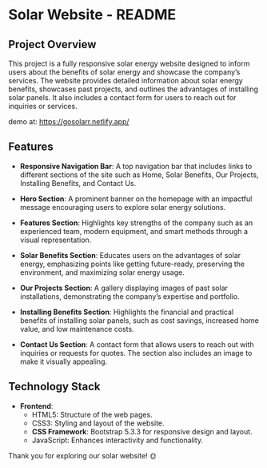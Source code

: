 # Solar Website - README

## Project Overview

This project is a fully responsive solar energy website designed to inform users about the benefits of solar energy and showcase the company’s services. The website provides detailed information about solar energy benefits, showcases past projects, and outlines the advantages of installing solar panels. It also includes a contact form for users to reach out for inquiries or services.

demo at: https://gosolarr.netlify.app/

## Features

- **Responsive Navigation Bar**: A top navigation bar that includes links to different sections of the site such as Home, Solar Benefits, Our Projects, Installing Benefits, and Contact Us.
  
- **Hero Section**: A prominent banner on the homepage with an impactful message encouraging users to explore solar energy solutions.

- **Features Section**: Highlights key strengths of the company such as an experienced team, modern equipment, and smart methods through a visual representation.

- **Solar Benefits Section**: Educates users on the advantages of solar energy, emphasizing points like getting future-ready, preserving the environment, and maximizing solar energy usage.

- **Our Projects Section**: A gallery displaying images of past solar installations, demonstrating the company’s expertise and portfolio.

- **Installing Benefits Section**: Highlights the financial and practical benefits of installing solar panels, such as cost savings, increased home value, and low maintenance costs.

- **Contact Us Section**: A contact form that allows users to reach out with inquiries or requests for quotes. The section also includes an image to make it visually appealing.

## Technology Stack

- **Frontend**:
  - HTML5: Structure of the web pages.
  - CSS3: Styling and layout of the website.
  - **CSS Framework**: Bootstrap 5.3.3 for responsive design and layout.
  - JavaScript: Enhances interactivity and functionality.
    
Thank you for exploring our solar website! 🌞
